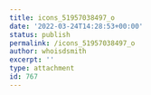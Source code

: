 ```yaml
---
title: icons_51957038497_o
date: '2022-03-24T14:28:53+00:00'
status: publish
permalink: /icons_51957038497_o
author: whoisdsmith
excerpt: ''
type: attachment
id: 767
---
```

<!DOCTYPE html PUBLIC "-//W3C//DTD HTML 4.0 Transitional//EN" "http://www.w3.org/TR/REC-html40/loose.dtd">
<?xml encoding="UTF-8">

